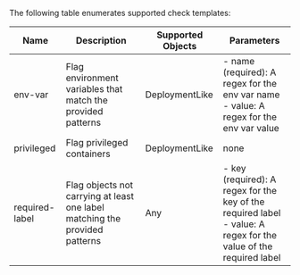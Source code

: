 The following table enumerates supported check templates:


| Name | Description | Supported Objects | Parameters |
 --- | --- | --- | --- |
|env-var|Flag environment variables that match the provided patterns|DeploymentLike|- name (required): A regex for the env var name <br />- value: A regex for the env var value <br />|
|privileged|Flag privileged containers|DeploymentLike|none|
|required-label|Flag objects not carrying at least one label matching the provided patterns|Any|- key (required): A regex for the key of the required label <br />- value: A regex for the value of the required label <br />|
